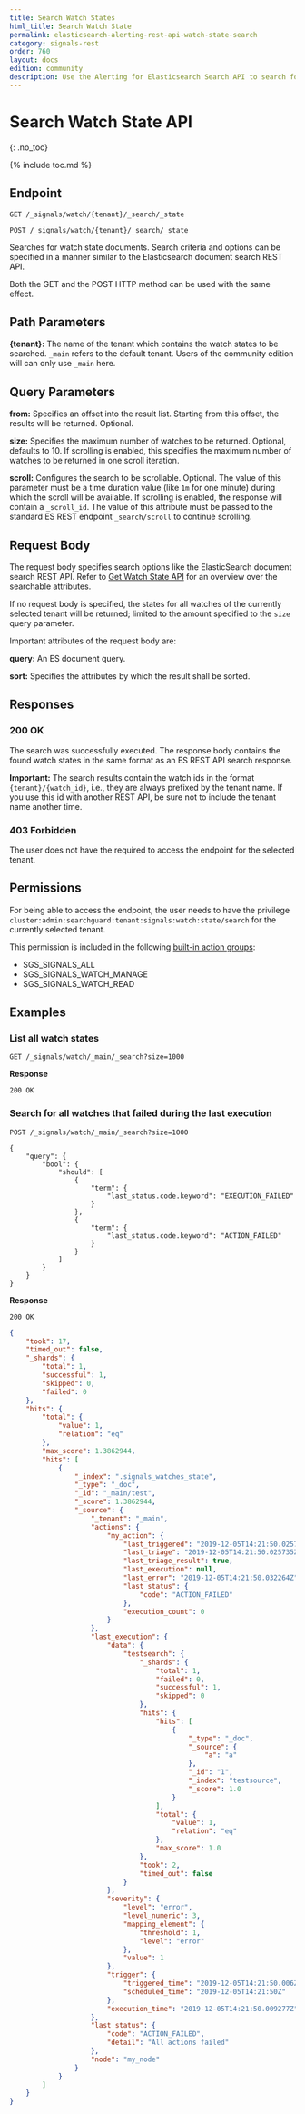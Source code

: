 ```yaml
---
title: Search Watch States
html_title: Search Watch State
permalink: elasticsearch-alerting-rest-api-watch-state-search
category: signals-rest
order: 760
layout: docs
edition: community
description: Use the Alerting for Elasticsearch Search API to search for watch state documents
---
```


<!--- Copyright 2020 floragunn GmbH -->

# Search Watch State API
{: .no_toc}

{% include toc.md %}


## Endpoint

```
GET /_signals/watch/{tenant}/_search/_state
```

```
POST /_signals/watch/{tenant}/_search/_state
```

Searches for watch state documents. Search criteria and options can be specified in a manner similar to the Elasticsearch document search REST API.

Both the GET and the POST HTTP method can be used with the same effect.

## Path Parameters

**{tenant}:** The name of the tenant which contains the watch states to be searched. `_main` refers to the default tenant. Users of the community edition will can only use `_main` here.

## Query Parameters

**from:** Specifies an offset into the result list. Starting from this offset, the results will be returned. Optional.

**size:** Specifies the maximum number of watches to be returned. Optional, defaults to 10. If scrolling is enabled, this specifies the maximum number of watches to be returned in one scroll iteration. 

**scroll:** Configures the search to be scrollable. Optional. The value of this parameter must be a time duration value (like `1m` for one minute) during which the scroll will be available. If scrolling is enabled, the response will contain a `_scroll_id`. The value of this attribute must be passed to the standard ES REST endpoint `_search/scroll` to continue scrolling.



## Request Body

The request body specifies search options like the ElasticSearch document search REST API. Refer to [Get Watch State API](rest_api_watch_state.md) for an overview over the searchable attributes.

If no request body is specified, the states for all watches of the currently selected tenant will be returned; limited to the amount specified to the `size` query parameter.

Important attributes of the request body are:

**query:** An ES document query.

**sort:** Specifies the attributes by which the result shall be sorted. 	


## Responses

### 200 OK

The search was successfully executed. The response body contains the found watch states in the same format as an ES REST API search response.

**Important:** The search results contain the watch ids in the format `{tenant}/{watch_id}`, i.e., they are always prefixed by the tenant name. If you use this id with another REST API, be sure not to include the tenant name another time. 

### 403 Forbidden

The user does not have the required to access the endpoint for the selected tenant.


## Permissions

For being able to access the endpoint, the user needs to have the privilege `cluster:admin:searchguard:tenant:signals:watch:state/search` for the currently selected tenant.

This permission is included in the following [built-in action groups](security_permissions.md):

* SGS\_SIGNALS\_ALL 
* SGS\_SIGNALS\_WATCH\_MANAGE
* SGS\_SIGNALS\_WATCH\_READ

## Examples

### List all watch states

```
GET /_signals/watch/_main/_search?size=1000
```

**Response**

```
200 OK
```



### Search for all watches that failed during the last execution

```
POST /_signals/watch/_main/_search?size=1000
```

```
{
    "query": {
        "bool": {
            "should": [
                {
                    "term": {
                        "last_status.code.keyword": "EXECUTION_FAILED"
                    }
                },
                {
                    "term": {
                        "last_status.code.keyword": "ACTION_FAILED"
                    }
                }
            ]
        }
    }
}
```

**Response**

```
200 OK
```

```json
{
    "took": 17,
    "timed_out": false,
    "_shards": {
        "total": 1,
        "successful": 1,
        "skipped": 0,
        "failed": 0
    },
    "hits": {
        "total": {
            "value": 1,
            "relation": "eq"
        },
        "max_score": 1.3862944,
        "hits": [
            {
                "_index": ".signals_watches_state",
                "_type": "_doc",
                "_id": "_main/test",
                "_score": 1.3862944,
                "_source": {
                    "_tenant": "_main",
                    "actions": {
                        "my_action": {
                            "last_triggered": "2019-12-05T14:21:50.025735Z",
                            "last_triage": "2019-12-05T14:21:50.025735Z",
                            "last_triage_result": true,
                            "last_execution": null,
                            "last_error": "2019-12-05T14:21:50.032264Z",
                            "last_status": {
                                "code": "ACTION_FAILED"
                            },
                            "execution_count": 0
                        }
                    },
                    "last_execution": {
                        "data": {
                            "testsearch": {
                                "_shards": {
                                    "total": 1,
                                    "failed": 0,
                                    "successful": 1,
                                    "skipped": 0
                                },
                                "hits": {
                                    "hits": [
                                        {
                                            "_type": "_doc",
                                            "_source": {
                                                "a": "a"
                                            },
                                            "_id": "1",
                                            "_index": "testsource",
                                            "_score": 1.0
                                        }
                                    ],
                                    "total": {
                                        "value": 1,
                                        "relation": "eq"
                                    },
                                    "max_score": 1.0
                                },
                                "took": 2,
                                "timed_out": false
                            }
                        },
                        "severity": {
                            "level": "error",
                            "level_numeric": 3,
                            "mapping_element": {
                                "threshold": 1,
                                "level": "error"
                            },
                            "value": 1
                        },
                        "trigger": {
                            "triggered_time": "2019-12-05T14:21:50.006Z",
                            "scheduled_time": "2019-12-05T14:21:50Z"
                        },
                        "execution_time": "2019-12-05T14:21:50.009277Z"
                    },
                    "last_status": {
                        "code": "ACTION_FAILED",
                        "detail": "All actions failed"
                    },
                    "node": "my_node"
                }
            }
        ]
    }
}
```
